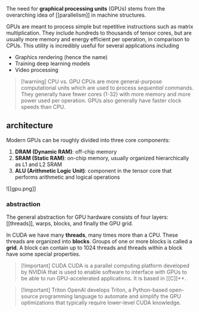The need for **graphical processing units** (GPUs) stems from the overarching idea of [[parallelism]] in machine structures.

GPUs are meant to process simple but repetitive instructions such as matrix multiplication. They include hundreds to thousands of tensor cores, but are usually more memory and energy efficient per operation, in comparison to CPUs. This utility is incredibly useful for several applications including
- Graphics rendering (hence the name)
- Training deep learning models
- Video processing

>[!warning] CPU vs. GPU
>CPUs are more general-purpose computational units which are used to process *sequential* commands. They generally have fewer cores (1-32) with more memory and more power used per operation. GPUs also generally have faster clock speeds than CPU.
>

## architecture
Modern GPUs can be roughly divided into three core components:
1. **DRAM (Dynamic RAM)**: off-chip memory
2. **SRAM (Static RAM)**: on-chip memory, usually organized hierarchically as L1 and L2 SRAM
3. **ALU (Arithmetic Logic Unit)**: component in the tensor core that performs arithmetic and logical operations

![[gpu.png]]

### abstraction
The general abstraction for GPU hardware consists of four layers: [[threads]], warps, blocks, and finally the GPU grid.

In CUDA we have many **threads**, many times more than a CPU. These threads are organized into **blocks**. Groups of one or more blocks is called a **grid**. A block can contain up to $1024$ threads and threads within a block have some special properties.

>[!important] CUDA
>CUDA is a parallel computing platform developed by NVIDIA that is used to enable software to interface with GPUs to be able to run GPU-accelerated applications. It is based in [[C]]++.

>[!important] Triton
>OpenAI develops Triton, a Python-based open-source programming language to automate and simplify the GPU optimizations that typically require lower-level CUDA knowledge.
